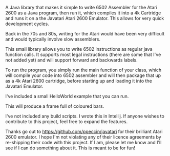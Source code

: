 A Java library that makes it simple to write 6502 Assembler for the Atari 2600 as a Java program, then run it, 
which compiles it into a 4k Cartridge and runs it on a the Javatari Atari 2600 Emulator. 
This allows for very quick development cycles.

Back in the 70s and 80s, writing for the Atari would have been very difficult and would typically involve slow
assemblers.

This small library allows you to write 6502 instructions as regular java function calls. It supports most legal instructions
(there are some that I've not added yet) and will support forward and backwards labels.

To run the program, you simply run the main function of your class, which will compile your code into 6502 assembler and will
then package that up as a 4k Atari 2600 cartridge, before starting up and loading it into the Javatari Emulator.

I've included a small HelloWorld example that you can run.

This will produce a frame full of coloured bars.

I've not included any build scripts. I wrote this in Intellij. If anyone wishes to contribute to this project, feel free
to expand the features.

Thanks go out to https://github.com/ppeccin/javatari for their brilliant Atari 2600 emulator. I hope I'm not violating any 
of their licence agreements by re-shipping their code with this project. If I am, please let me know and I'll see if
I can do something about it. This is meant to be for fun!
